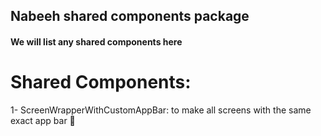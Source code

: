 ## Nabeeh shared components package
#### We will list any shared components here

# Shared Components:
1- ScreenWrapperWithCustomAppBar: to make all screens with the same exact app bar 🚀
